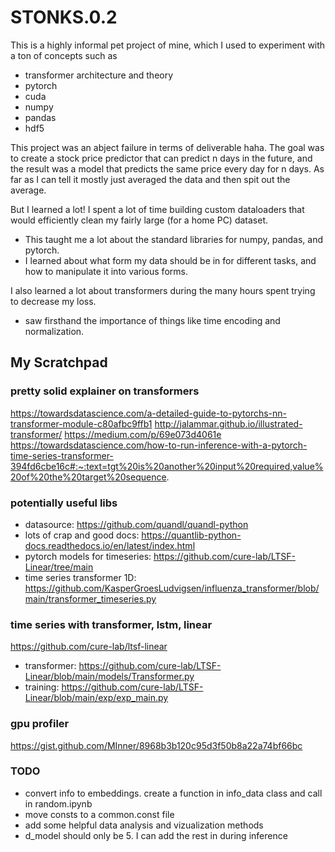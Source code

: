 # STONKS.0.2

This is a highly informal pet project of mine, which I used to experiment with a ton of concepts such as
- transformer architecture and theory
- pytorch
- cuda
- numpy
- pandas
- hdf5

This project was an abject failure in terms of deliverable haha. 
The goal was to create a stock price predictor that can predict n days in the future, and the result was a model that predicts the same price every day for n days.
As far as I can tell it mostly just averaged the data and then spit out the average. 

But I learned a lot! 
I spent a lot of time building custom dataloaders that would efficiently clean my fairly large (for a home PC) dataset. 
- This taught me a lot about the standard libraries for numpy, pandas, and pytorch. 
- I learned about what form my data should be in for different tasks, and how to manipulate it into various forms.
  
I also learned a lot about transformers during the many hours spent trying to decrease my loss.
- saw firsthand the importance of things like time encoding and normalization.


## My Scratchpad

### pretty solid explainer on transformers
https://towardsdatascience.com/a-detailed-guide-to-pytorchs-nn-transformer-module-c80afbc9ffb1
http://jalammar.github.io/illustrated-transformer/
https://medium.com/p/69e073d4061e
https://towardsdatascience.com/how-to-run-inference-with-a-pytorch-time-series-transformer-394fd6cbe16c#:~:text=tgt%20is%20another%20input%20required,value%20of%20the%20target%20sequence.

### potentially useful libs
- datasource: https://github.com/quandl/quandl-python
- lots of crap and good docs: https://quantlib-python-docs.readthedocs.io/en/latest/index.html
- pytorch models for timeseries: https://github.com/cure-lab/LTSF-Linear/tree/main
- time series transformer 1D: https://github.com/KasperGroesLudvigsen/influenza_transformer/blob/main/transformer_timeseries.py

### time series with transformer, lstm, linear
https://github.com/cure-lab/ltsf-linear
- transformer: https://github.com/cure-lab/LTSF-Linear/blob/main/models/Transformer.py
- training: https://github.com/cure-lab/LTSF-Linear/blob/main/exp/exp_main.py

### gpu profiler
https://gist.github.com/MInner/8968b3b120c95d3f50b8a22a74bf66bc

### TODO
- convert info to embeddings. create a function in info_data class and call in random.ipynb
- move consts to a common.const file
- add some helpful data analysis and vizualization methods
- d_model should only be 5. I can add the rest in during inference
